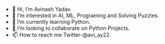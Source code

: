 - 👋 Hi, I’m Avinash Yadav.
- 👀 I’m interested in AI, ML, Programing and Solving Puzzles.
- 🌱 I’m currently learning Python.
- 💞️ I’m looking to collaborate on Python Projects.
- 📫 How to reach me Twitter-@avi_ay22.

<!---
Avinash-Yadav-22/Avinash-Yadav-22 is a ✨ special ✨ repository because its `README.md` (this file) appears on your GitHub profile.
You can click the Preview link to take a look at your changes.
--->
